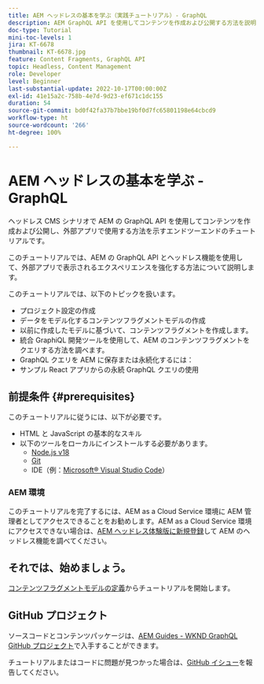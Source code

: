 ```yaml
---
title: AEM ヘッドレスの基本を学ぶ（実践チュートリアル）- GraphQL
description: AEM GraphQL API を使用してコンテンツを作成および公開する方法を説明するエンドツーエンドのチュートリアルです。
doc-type: Tutorial
mini-toc-levels: 1
jira: KT-6678
thumbnail: KT-6678.jpg
feature: Content Fragments, GraphQL API
topic: Headless, Content Management
role: Developer
level: Beginner
last-substantial-update: 2022-10-17T00:00:00Z
exl-id: 41e15a2c-758b-4e7d-9d23-ef671c1dc155
duration: 54
source-git-commit: bd0f42fa37b7bbe19bf0d7fc65801198e64cbcd9
workflow-type: ht
source-wordcount: '266'
ht-degree: 100%

---
```


# AEM ヘッドレスの基本を学ぶ - GraphQL

ヘッドレス CMS シナリオで AEM の GraphQL API を使用してコンテンツを作成および公開し、外部アプリで使用する方法を示すエンドツーエンドのチュートリアルです。

このチュートリアルでは、AEM の GraphQL API とヘッドレス機能を使用して、外部アプリで表示されるエクスペリエンスを強化する方法について説明します。

このチュートリアルでは、以下のトピックを扱います。

* プロジェクト設定の作成
* データをモデル化するコンテンツフラグメントモデルの作成
* 以前に作成したモデルに基づいて、コンテンツフラグメントを作成します。
* 統合 GraphiQL 開発ツールを使用して、AEM のコンテンツフラグメントをクエリする方法を調べます。
* GraphQL クエリを AEM に保存または永続化するには：
* サンプル React アプリからの永続 GraphQL クエリの使用

## 前提条件 {#prerequisites}

このチュートリアルに従うには、以下が必要です。

* HTML と JavaScript の基本的なスキル
* 以下のツールをローカルにインストールする必要があります。
   * [Node.js v18](https://nodejs.org/ja/)
   * [Git](https://git-scm.com/)
   * IDE（例：[Microsoft® Visual Studio Code](https://code.visualstudio.com/)）

### AEM 環境

このチュートリアルを完了するには、AEM as a Cloud Service 環境に AEM 管理者としてアクセスできることをお勧めします。AEM as a Cloud Service 環境にアクセスできない場合は、[AEM ヘッドレス体験版に新規登録](https://commerce.adobe.com/business-trial/sign-up?items%5B0%5D%5Bid%5D=649A1AF5CBC5467A25E84F2561274821&amp;cli=headless_exl_banner_campaign&amp;co=US&amp;lang=ja)して AEM のヘッドレス機能を調べてください。

## それでは、始めましょう。

[コンテンツフラグメントモデルの定義](content-fragment-models.md)からチュートリアルを開始します。

## GitHub プロジェクト

ソースコードとコンテンツパッケージは、[AEM Guides - WKND GraphQL GitHub プロジェクト](https://github.com/adobe/aem-guides-wknd-graphql)で入手することができます。

チュートリアルまたはコードに問題が見つかった場合は、[GitHub イシュー](https://github.com/adobe/aem-guides-wknd-graphql/issues)を報告してください。
